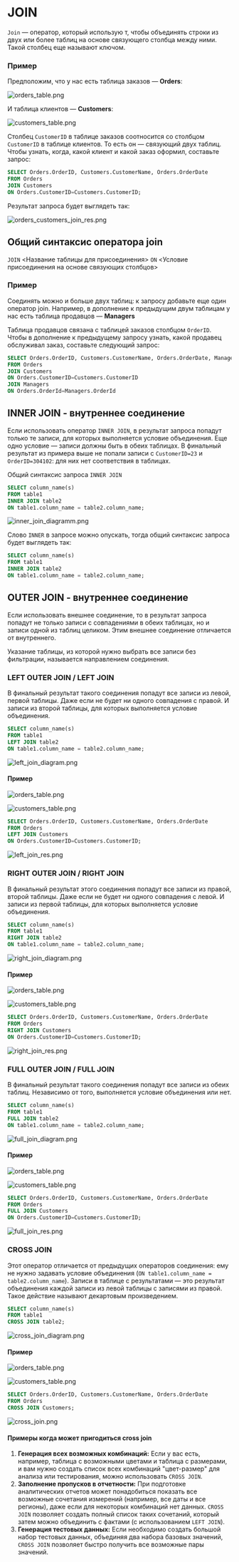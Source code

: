 # JOIN

```Join``` — оператор, который использую
т, чтобы объединять строки из двух или более таблиц на основе связующего столбца
между ними. Такой столбец еще называют ключом.

### Пример

Предположим, что у нас есть таблица заказов — **Orders**:

![orders_table.png](../img/orders_table.png)

И таблица клиентов — **Customers**:

![customers_table.png](../img/customers_table.png)

Столбец ```CustomerID``` в таблице заказов соотносится со столбцом ```CustomerID``` в таблице клиентов. То есть он —
связующий двух таблиц. Чтобы узнать, когда, какой клиент и какой заказ оформил, составьте запрос:

```sql
SELECT Orders.OrderID, Customers.CustomerName, Orders.OrderDate 
FROM Orders 
JOIN Customers 
ON Orders.CustomerID=Customers.CustomerID;
```

Результат запроса будет выглядеть так:

![orders_customers_join_res.png](../img/orders_customers_join_res.png)

## Общий синтаксис оператора join

```JOIN``` <Название таблицы для присоединения> ```ON``` <Условие присоединения на основе связующих столбцов>

### Пример

Соединять можно и больше двух таблиц: к запросу добавьте еще один оператор join. Например, в дополнение к предыдущим
двум таблицам у нас есть таблица продавцов — **Managers**

Таблица продавцов связана с таблицей заказов столбцом ```OrderID```. Чтобы в дополнение к предыдущему запросу узнать,
какой продавец обслуживал заказ, составьте следующий запрос:

```sql
SELECT Orders.OrderID, Customers.CustomerName, Orders.OrderDate, Managers.ManagerName 
FROM Orders 
JOIN Customers 
ON Orders.CustomerID=Customers.CustomerID 
JOIN Managers 
ON Orders.OrderId=Managers.OrderId
```

## INNER JOIN - внутреннее соединение

Если использовать оператор ```INNER JOIN```, в результат запроса попадут только те записи, для которых выполняется
условие объединения. Еще одно условие — записи должны быть в обеих таблицах. В финальный результат из примера выше не
попали записи с ```CustomerID=23``` и ```OrderID=304102```: для них нет соответствия в таблицах.

Общий синтаксис запроса ```INNER JOIN```

```sql
SELECT column_name(s)
FROM table1
INNER JOIN table2
ON table1.column_name = table2.column_name;
```

![inner_join_diagramm.png](../img/inner_join_diagram.png)

Слово ```INNER``` в запросе можно опускать, тогда общий синтаксис запроса будет выглядеть так:

```sql
SELECT column_name(s)
FROM table1
INNER JOIN table2
ON table1.column_name = table2.column_name;
```

## OUTER JOIN - внутреннее соединение

Если использовать внешнее соединение, то в результат запроса попадут не только записи с совпадениями в обеих таблицах,
но и записи одной из таблиц целиком. Этим внешнее соединение отличается от внутреннего.

Указание таблицы, из которой нужно выбрать все записи без фильтрации, называется направлением соединения.

### LEFT OUTER JOIN / LEFT JOIN

В финальный результат такого соединения попадут все записи из левой, первой таблицы. Даже если не будет ни одного
совпадения с правой. И записи из второй таблицы, для которых выполняется условие объединения.

```sql
SELECT column_name(s)
FROM table1
LEFT JOIN table2
ON table1.column_name = table2.column_name;
```

![left_join_diagram.png](../img/left_join_diagram.png)

#### Пример

![orders_table.png](../img/orders_table.png)

![customers_table.png](../img/customers_table.png)

```sql
SELECT Orders.OrderID, Customers.CustomerName, Orders.OrderDate 
FROM Orders 
LEFT JOIN Customers 
ON Orders.CustomerID=Customers.CustomerID;
```

![left_join_res.png](../img/left_join_res.png)

### RIGHT OUTER JOIN / RIGHT JOIN

В финальный результат этого соединения попадут все записи из правой, второй таблицы. Даже если не будет ни одного
совпадения с левой. И записи из первой таблицы, для которых выполняется условие объединения.

```sql
SELECT column_name(s)
FROM table1
RIGHT JOIN table2
ON table1.column_name = table2.column_name;
```

![right_join_diagram.png](../img/right_join_diagram.png)

#### Пример

![orders_table.png](../img/orders_table.png)

![customers_table.png](../img/customers_table.png)

```sql
SELECT Orders.OrderID, Customers.CustomerName, Orders.OrderDate 
FROM Orders 
RIGHT JOIN Customers 
ON Orders.CustomerID=Customers.CustomerID;
```

![right_join_res.png](../img/right_join_res.png)

### FULL OUTER JOIN / FULL JOIN

В финальный результат такого соединения попадут все записи из обеих таблиц. Независимо от того, выполняется условие
объединения или нет.

```sql
SELECT column_name(s)
FROM table1
FULL JOIN table2
ON table1.column_name = table2.column_name;
```

![full_join_diagram.png](../img/full_join_diagram.png)

#### Пример

![orders_table.png](../img/orders_table.png)

![customers_table.png](../img/customers_table.png)

```sql
SELECT Orders.OrderID, Customers.CustomerName, Orders.OrderDate 
FROM Orders 
FULL JOIN Customers 
ON Orders.CustomerID=Customers.CustomerID;
```

![full_join_res.png](../img/full_join_res.png)

### CROSS JOIN

Этот оператор отличается от предыдущих операторов соединения: ему не нужно задавать условие объединения (```ON
table1.column_name = table2.column_name```). Записи в таблице с результатами — это результат объединения каждой записи
из
левой таблицы с записями из правой. Такое действие называют декартовым произведением.

```sql
SELECT column_name(s)
FROM table1
CROSS JOIN table2;
```

![cross_join_diagram.png](../img/cross_join_diagram.png)

#### Пример

![orders_table.png](../img/orders_table.png)

![customers_table.png](../img/customers_table.png)

```sql
SELECT Orders.OrderID, Customers.CustomerName, Orders.OrderDate 
FROM Orders 
CROSS JOIN Customers;
```

![cross_join.png](../img/cross_join.png)

#### Примеры когда может пригодиться cross join

1. **Генерация всех возможных комбинаций:** Если у вас есть, например, таблица с возможными цветами и таблица с
   размерами, и вам нужно создать список всех комбинаций "цвет-размер" для анализа или тестирования, можно
   использовать ```CROSS JOIN```.
2. **Заполнение пропусков в отчетности:** При подготовке аналитических отчетов может понадобиться показать все возможные
   сочетания измерений (например, все даты и все регионы), даже если для некоторых комбинаций нет
   данных. ```CROSS JOIN``` позволяет создать полный список таких сочетаний, который затем можно объединить с фактами (с
   использованием ```LEFT JOIN```).
3. **Генерация тестовых данных:** Если необходимо создать большой набор тестовых данных, объединяя два набора базовых
   значений, ```CROSS JOIN``` позволяет быстро получить все возможные пары значений.
